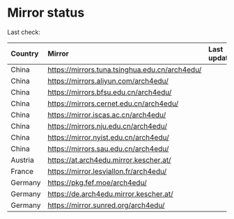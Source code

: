 <script src="./time.js"></script>
# Mirror status
Last check: <script type="text/javascript">localize(1732336044.9571998);</script>

|Country|Mirror|Last update|
|:------|:-----|:----------|
|China|https://mirrors.tuna.tsinghua.edu.cn/arch4edu/|<script type="text/javascript">localize(1732300958);</script>|
|China|https://mirrors.aliyun.com/arch4edu/|<script type="text/javascript">localize(1732300958);</script>|
|China|https://mirrors.bfsu.edu.cn/arch4edu/|<script type="text/javascript">localize(1732300958);</script>|
|China|https://mirrors.cernet.edu.cn/arch4edu/|<script type="text/javascript">localize(1732300958);</script>|
|China|https://mirror.iscas.ac.cn/arch4edu/|<script type="text/javascript">localize(1732300958);</script>|
|China|https://mirrors.nju.edu.cn/arch4edu/|<script type="text/javascript">localize(1732257800);</script>|
|China|https://mirror.nyist.edu.cn/arch4edu/|<script type="text/javascript">localize(1732300958);</script>|
|China|https://mirrors.sau.edu.cn/arch4edu/|<script type="text/javascript">localize(1729319991);</script>|
|Austria|https://at.arch4edu.mirror.kescher.at/|<script type="text/javascript">localize(1732300958);</script>|
|France|https://mirror.lesviallon.fr/arch4edu/|<script type="text/javascript">localize(1732300958);</script>|
|Germany|https://pkg.fef.moe/arch4edu/|<script type="text/javascript">localize(1732300958);</script>|
|Germany|https://de.arch4edu.mirror.kescher.at/|<script type="text/javascript">localize(1732300958);</script>|
|Germany|https://mirror.sunred.org/arch4edu/|<script type="text/javascript">localize(1732300958);</script>|

<script src="./tablefilter/tablefilter.js"></script>
<script src="./table.js"></script>